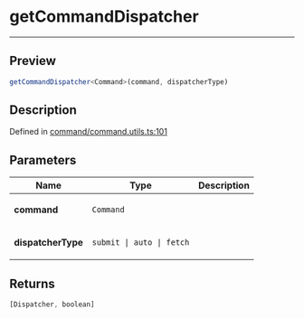 
      
# getCommandDispatcher

<div class="api-docs__separator" data-reactroot="">

---

</div><div class="api-docs__section">

## Preview

</div><div class="api-docs__preview fn">

```ts
getCommandDispatcher<Command>(command, dispatcherType)
```

</div><div class="api-docs__section">

## Description

</div><div class="api-docs__description"><span class="api-docs__do-not-parse">



</span></div><div class="api-docs__definition">

Defined in [command/command.utils.ts:101](https://github.com/BetterTyped/hyper-fetch/blob/1a97772c/packages/core/src/command/command.utils.ts#L101)

</div><div class="api-docs__section">

## Parameters

</div><div class="api-docs__parameters"><table><thead><tr><th>Name</th><th>Type</th><th>Description</th></tr></thead><tbody><tr param-data="command"><td>

**command**

</td><td>

`Command`

</td><td>



</td></tr><tr param-data="dispatcherType"><td>

**dispatcherType**

</td><td>

`submit | auto | fetch`

</td><td>



</td></tr></tbody></table></div><div class="api-docs__section">

## Returns

</div><div class="api-docs__returns">

```ts
[Dispatcher, boolean]
```

</div>
